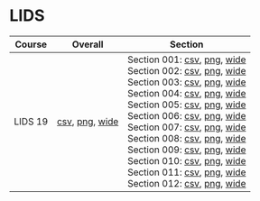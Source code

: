 # LIDS

| Course | Overall | Section |
| ------ | ------- | ------- |
| LIDS 19 | [csv](https://github.com/UCSD-Historical-Enrollment-Data/2025Winter/blob/main/overall/LIDS%2019.csv), [png](https://raw.githubusercontent.com/UCSD-Historical-Enrollment-Data/2025Winter/main/plot_overall/LIDS%2019.png), [wide](https://raw.githubusercontent.com/UCSD-Historical-Enrollment-Data/2025Winter/main/plot_overall_wide/LIDS%2019.png) | Section 001: [csv](https://github.com/UCSD-Historical-Enrollment-Data/2025Winter/blob/main/section/LIDS%2019_001.csv), [png](https://raw.githubusercontent.com/UCSD-Historical-Enrollment-Data/2025Winter/main/plot_section/LIDS%2019_001.png), [wide](https://raw.githubusercontent.com/UCSD-Historical-Enrollment-Data/2025Winter/main/plot_section_wide/LIDS%2019_001.png)<br>Section 002: [csv](https://github.com/UCSD-Historical-Enrollment-Data/2025Winter/blob/main/section/LIDS%2019_002.csv), [png](https://raw.githubusercontent.com/UCSD-Historical-Enrollment-Data/2025Winter/main/plot_section/LIDS%2019_002.png), [wide](https://raw.githubusercontent.com/UCSD-Historical-Enrollment-Data/2025Winter/main/plot_section_wide/LIDS%2019_002.png)<br>Section 003: [csv](https://github.com/UCSD-Historical-Enrollment-Data/2025Winter/blob/main/section/LIDS%2019_003.csv), [png](https://raw.githubusercontent.com/UCSD-Historical-Enrollment-Data/2025Winter/main/plot_section/LIDS%2019_003.png), [wide](https://raw.githubusercontent.com/UCSD-Historical-Enrollment-Data/2025Winter/main/plot_section_wide/LIDS%2019_003.png)<br>Section 004: [csv](https://github.com/UCSD-Historical-Enrollment-Data/2025Winter/blob/main/section/LIDS%2019_004.csv), [png](https://raw.githubusercontent.com/UCSD-Historical-Enrollment-Data/2025Winter/main/plot_section/LIDS%2019_004.png), [wide](https://raw.githubusercontent.com/UCSD-Historical-Enrollment-Data/2025Winter/main/plot_section_wide/LIDS%2019_004.png)<br>Section 005: [csv](https://github.com/UCSD-Historical-Enrollment-Data/2025Winter/blob/main/section/LIDS%2019_005.csv), [png](https://raw.githubusercontent.com/UCSD-Historical-Enrollment-Data/2025Winter/main/plot_section/LIDS%2019_005.png), [wide](https://raw.githubusercontent.com/UCSD-Historical-Enrollment-Data/2025Winter/main/plot_section_wide/LIDS%2019_005.png)<br>Section 006: [csv](https://github.com/UCSD-Historical-Enrollment-Data/2025Winter/blob/main/section/LIDS%2019_006.csv), [png](https://raw.githubusercontent.com/UCSD-Historical-Enrollment-Data/2025Winter/main/plot_section/LIDS%2019_006.png), [wide](https://raw.githubusercontent.com/UCSD-Historical-Enrollment-Data/2025Winter/main/plot_section_wide/LIDS%2019_006.png)<br>Section 007: [csv](https://github.com/UCSD-Historical-Enrollment-Data/2025Winter/blob/main/section/LIDS%2019_007.csv), [png](https://raw.githubusercontent.com/UCSD-Historical-Enrollment-Data/2025Winter/main/plot_section/LIDS%2019_007.png), [wide](https://raw.githubusercontent.com/UCSD-Historical-Enrollment-Data/2025Winter/main/plot_section_wide/LIDS%2019_007.png)<br>Section 008: [csv](https://github.com/UCSD-Historical-Enrollment-Data/2025Winter/blob/main/section/LIDS%2019_008.csv), [png](https://raw.githubusercontent.com/UCSD-Historical-Enrollment-Data/2025Winter/main/plot_section/LIDS%2019_008.png), [wide](https://raw.githubusercontent.com/UCSD-Historical-Enrollment-Data/2025Winter/main/plot_section_wide/LIDS%2019_008.png)<br>Section 009: [csv](https://github.com/UCSD-Historical-Enrollment-Data/2025Winter/blob/main/section/LIDS%2019_009.csv), [png](https://raw.githubusercontent.com/UCSD-Historical-Enrollment-Data/2025Winter/main/plot_section/LIDS%2019_009.png), [wide](https://raw.githubusercontent.com/UCSD-Historical-Enrollment-Data/2025Winter/main/plot_section_wide/LIDS%2019_009.png)<br>Section 010: [csv](https://github.com/UCSD-Historical-Enrollment-Data/2025Winter/blob/main/section/LIDS%2019_010.csv), [png](https://raw.githubusercontent.com/UCSD-Historical-Enrollment-Data/2025Winter/main/plot_section/LIDS%2019_010.png), [wide](https://raw.githubusercontent.com/UCSD-Historical-Enrollment-Data/2025Winter/main/plot_section_wide/LIDS%2019_010.png)<br>Section 011: [csv](https://github.com/UCSD-Historical-Enrollment-Data/2025Winter/blob/main/section/LIDS%2019_011.csv), [png](https://raw.githubusercontent.com/UCSD-Historical-Enrollment-Data/2025Winter/main/plot_section/LIDS%2019_011.png), [wide](https://raw.githubusercontent.com/UCSD-Historical-Enrollment-Data/2025Winter/main/plot_section_wide/LIDS%2019_011.png)<br>Section 012: [csv](https://github.com/UCSD-Historical-Enrollment-Data/2025Winter/blob/main/section/LIDS%2019_012.csv), [png](https://raw.githubusercontent.com/UCSD-Historical-Enrollment-Data/2025Winter/main/plot_section/LIDS%2019_012.png), [wide](https://raw.githubusercontent.com/UCSD-Historical-Enrollment-Data/2025Winter/main/plot_section_wide/LIDS%2019_012.png) |
